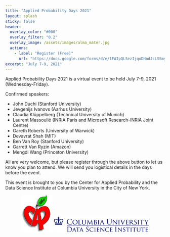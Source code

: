 ```yaml
---
title: "Applied Probability Days 2021"
layout: splash
sticky: false
header:
  overlay_color: "#000"
  overlay_filter: "0.2"
  overlay_image: /assets/images/alma_mater.jpg
  actions:
    - label: "Register (Free)"
      url: "https://docs.google.com/forms/d/e/1FAIpQLSezIjqoDHndJcLSSmyyZvIMx9pq7Jz2m2kTJllBVQ4FJN0MTA/viewform?usp=sf_link"
excerpt: "July 7-9, 2021" 
---
```


Applied Probability Days 2021 is a virtual event to be held July 7-9, 2021 (Wednesday-Friday).

Confirmed speakers:
- John Duchi (Stanford University)
- Jevgenijs Ivanovs (Aarhus University)
- Claudia Klüppelberg (Technical University of Munich)
- Laurent Massoulié (INRIA Paris and Microsoft Research-INRIA Joint Centre)
- Gareth Roberts (University of Warwick)
- Devavrat Shah (MIT)
- Ben Van Roy (Stanford University)
- Garrett Van Ryzin (Amazon)
- Mengdi Wang (Princeton University)

All are very welcome, but please register through the above button to let us know you plan to attend. We will send you logistical details in the days before the event.

This event is brought to you by the Center for Applied Probability and the Data Science Institute at Columbia University in the City of New York.

<p align="center">
  <img width="100" src="/assets/images/cap_logo.gif">

  <img width="300" src="/assets/images/dsi_logo.png">
</p>

